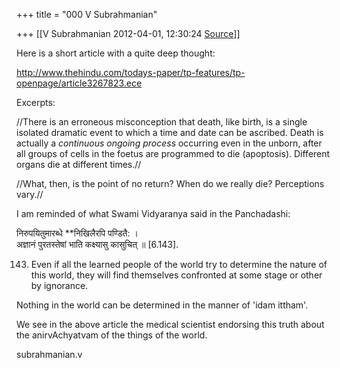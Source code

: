 +++
title = "000 V Subrahmanian"

+++
[[V Subrahmanian	2012-04-01, 12:30:24 [Source](https://groups.google.com/g/bvparishat/c/fLNpKu3oP3Y)]]



  
Here is a short article with a quite deep thought:  
  
<http://www.thehindu.com/todays-paper/tp-features/tp-openpage/article3267823.ece>  
  
Excerpts:  
  
//There is an erroneous misconception that death, like birth, is a single isolated dramatic event to which a time and date can be ascribed. Death is actually a *continuous ongoing process* occurring even in the unborn, after all groups of cells in the foetus are programmed to die (apoptosis). Different organs die at different times.//  
  
//What, then, is the point of no return? When do we really die? Perceptions vary.//  
  
I am reminded of what Swami Vidyaranya said in the Panchadashi:  
  
निरुपयितुमारब्धे **निखिलैरपि पण्डितै: ।  
अज्ञानं पुरतस्तेषां भाति कक्ष्यासु कासुचित् ॥ \[6.143\].  
  
143. Even if all the learned people of the world try to determine the nature of this world, they will find themselves confronted at some stage or other by ignorance.   
  
Nothing in the world can be determined in the manner of 'idam ittham'.  
  
We see in the above article the medical scientist endorsing this truth about the anirvAchyatvam of the things of the world.  
  
subrahmanian.v  

